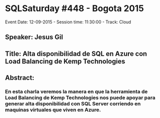 # SQLSaturday #448 - Bogota 2015
Event Date: 12-09-2015 - Session time: 11:30:00 - Track: Cloud
## Speaker: Jesus Gil
## Title: Alta disponibilidad de SQL en Azure con Load Balancing de Kemp Technologies
## Abstract:
### En esta charla veremos la manera en que la herramienta de Load Balancing de Kemp Technologies nos puede apoyar para generar alta disponibilidad con SQL Server corriendo en maquinas virtuales que viven en Azure. 
